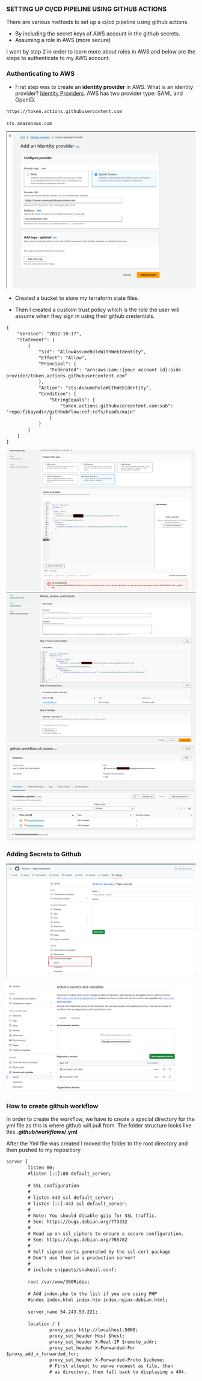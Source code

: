 ### SETTING UP CI/CD PIPELINE USING GITHUB ACTIONS 

There are various methods to set up a ci/cd pipeline using github actions.
- By including the secret keys of AWS account in the github secrets.
- Assuming a role in AWS (more secure)

I went by step 2 in order to learn more about roles in AWS and below are the steps to authenticate to my AWS account.

### Authenticating to AWS 

- First step was to create an **identity provider** in AWS. What is an identity provider?  [Identity Providers](https://www.okta.com/identity-101/why-your-company-needs-an-identity-provider/). AWS has two provider type: SAML and OpenID.
```
https://token.actions.githubusercontent.com

sts.amazonaws.com
```
![OpenID Connect](./Assets/OpeniId.png)


- Created a bucket to store my terraform state files.

- Then I created a custoim trust policy which is the role the user will assume when they sign in using their github credentials.

```
{
    "Version": "2012-10-17",
    "Statement": [
        {
            "Sid": "AllowAssumeRoleWithWebIdentity",
            "Effect": "Allow",
            "Principal": {
                "Federated": "arn:aws:iam::{your account id}:oidc-provider/token.actions.githubusercontent.com"
            },
            "Action": "sts:AssumeRoleWithWebIdentity",
            "Condition": {
                "StringEquals": {
                    "token.actions.githubusercontent.com:sub": "repo:fikayodir/githhubFlow:ref:refs/heads/main"
                }
            }
        }
    ]
}

```

![Custom Trust Policy](./Assets/TrustPolicy.png)
![Permissions](./Assets/permissions.png)
![Permissions Detail](./Assets/PermissionsDetails.png)


### Adding Secrets to Github

![GITHUB Secrets](./Assets/GithubSecrets.png)

![Added Secrets](./Assets/SecrestAdded.png)



### How to create github workflow

In order to create the workflow, we have to create a special directory for the yml file as this is where github will pull from. The folder structure looks like this ***.github/workflows/*.yml**

After the Yml file was created I moved the folder to the root directory and then pushed to my repositiory 


```
server {
        listen 80;
        #listen [::]:80 default_server;

        # SSL configuration
        #
        # listen 443 ssl default_server;
        # listen [::]:443 ssl default_server;
        #
        # Note: You should disable gzip for SSL traffic.
        # See: https://bugs.debian.org/773332
        #
        # Read up on ssl_ciphers to ensure a secure configuration.
        # See: https://bugs.debian.org/765782
        #
        # Self signed certs generated by the ssl-cert package
        # Don't use them in a production server!
        #
        # include snippets/snakeoil.conf;

        root /var/www/360Rides;

        # Add index.php to the list if you are using PHP
        #index index.html index.htm index.nginx-debian.html;

        server_name 54.243.53.221;

        location / {
                proxy_pass http://localhost:5000;
                proxy_set_header Host $host;
                proxy_set_header X-Real-IP $remote_addr;
                proxy_set_header X-Forwarded-For $proxy_add_x_forwarded_for;
                proxy_set_header X-Forwarded-Proto $scheme;
                # First attempt to serve request as file, then
                # as directory, then fall back to displaying a 404.
```